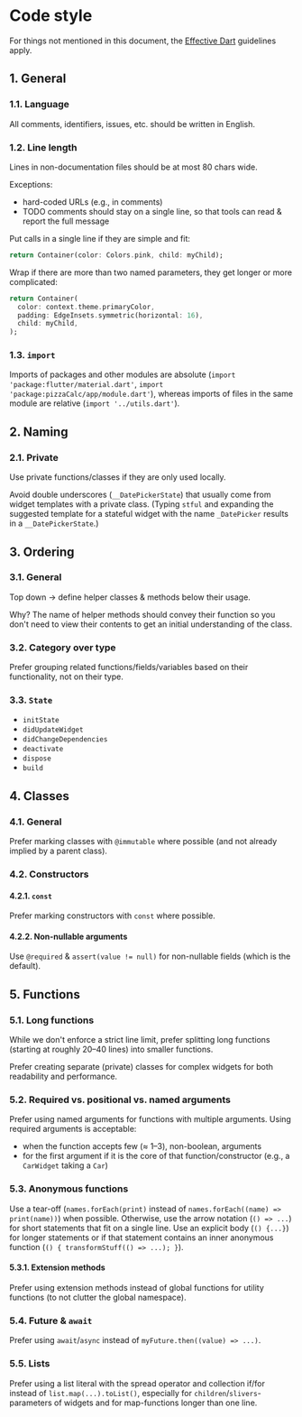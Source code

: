# Code style

For things not mentioned in this document, the [Effective Dart](https://dart.dev/guides/language/effective-dart) guidelines apply.


## 1. General

### 1.1. Language

All comments, identifiers, issues, etc. should be written in English.

### 1.2. Line length

Lines in non-documentation files should be at most 80 chars wide.

Exceptions:

- hard-coded URLs (e.g., in comments)
- TODO comments should stay on a single line, so that tools can read & report the full message

Put calls in a single line if they are simple and fit:

```dart
return Container(color: Colors.pink, child: myChild);
```

Wrap if there are more than two named parameters, they get longer or more complicated:

```dart
return Container(
  color: context.theme.primaryColor,
  padding: EdgeInsets.symmetric(horizontal: 16),
  child: myChild,
);
```

### 1.3. `import`

Imports of packages and other modules are absolute (`import 'package:flutter/material.dart'`, `import 'package:pizzaCalc/app/module.dart'`), whereas imports of files in the same module are relative (`import '../utils.dart'`).


## 2. Naming

### 2.1. Private

Use private functions/classes if they are only used locally.

Avoid double underscores (`__DatePickerState`) that usually come from widget templates with a private class. (Typing `stful` and expanding the suggested template for a stateful widget with the name `_DatePicker` results in a `__DatePickerState`.)


## 3. Ordering

### 3.1. General

Top down → define helper classes & methods below their usage.

Why? The name of helper methods should convey their function so you don't need to view their contents to get an initial understanding of the class.

### 3.2. Category over type

Prefer grouping related functions/fields/variables based on their functionality, not on their type.

### 3.3. `State`

- `initState`
- `didUpdateWidget`
- `didChangeDependencies`
- `deactivate`
- `dispose`
- `build`


## 4. Classes

### 4.1. General

Prefer marking classes with `@immutable` where possible (and not already implied by a parent class).

### 4.2. Constructors

#### 4.2.1. `const`

Prefer marking constructors with `const` where possible.

#### 4.2.2. Non-nullable arguments

Use `@required` & `assert(value != null)` for non-nullable fields (which is the default).


## 5. Functions

### 5.1. Long functions

While we don't enforce a strict line limit, prefer splitting long functions (starting at roughly 20–40 lines) into smaller functions.

Prefer creating separate (private) classes for complex widgets for both readability and performance.

### 5.2. Required vs. positional vs. named arguments

Prefer using named arguments for functions with multiple arguments. Using required arguments is acceptable:

- when the function accepts few (≈ 1–3), non-boolean, arguments
- for the first argument if it is the core of that function/constructor (e.g., a `CarWidget` taking a `Car`)

### 5.3. Anonymous functions

Use a tear-off (`names.forEach(print)` instead of `names.forEach((name) => print(name))`) when possible. Otherwise, use the arrow notation (`() => ...`) for short statements that fit on a single line. Use an explicit body (`() {...}`) for longer statements or if that statement contains an inner anonymous function (`() { transformStuff(() => ...); }`).

#### 5.3.1. Extension methods

Prefer using extension methods instead of global functions for utility functions (to not clutter the global namespace).

### 5.4. Future & `await`

Prefer using `await`/`async` instead of `myFuture.then((value) => ...)`.

### 5.5. Lists

Prefer using a list literal with the spread operator and collection if/for instead of `list.map(...).toList()`, especially for `children`/`slivers`-parameters of widgets and for map-functions longer than one line.
